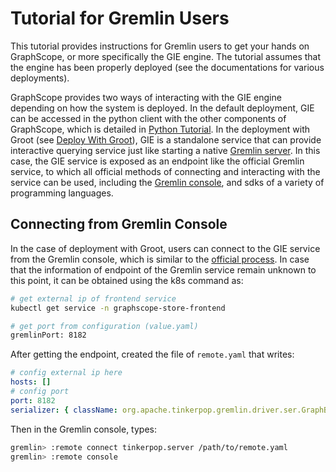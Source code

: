 # Tutorial for Gremlin Users

This tutorial provides instructions for Gremlin users to get your hands on GraphScope,
or more specifically the GIE engine. The tutorial assumes that the engine has been
properly deployed (see the documentations for various deployments).

GraphScope provides two ways of interacting with the GIE engine depending on how
the system is deployed. In the default deployment, GIE can be accessed
in the python client with the other components of GraphScope, which is detailed
in [Python Tutorial](./python_tutorials.md).
In the deployment with Groot (see [Deploy With Groot](./deploy_as_service_with_groot.md)), 
GIE is a standalone service that can provide interactive querying service just like
starting a native [Gremlin server](https://tinkerpop.apache.org/docs/current/reference/#connecting-gremlin-server).
In this case, the GIE service is exposed as an endpoint like the official Gremlin
service, to which all official methods of connecting and interacting with the service
can be used, including the [Gremlin console](https://tinkerpop.apache.org/docs/current/reference/#gremlin-console),
and sdks of a variety of programming languages. 

## Connecting from Gremlin Console
In the case of deployment with Groot, users can connect to the GIE service
from the Gremlin console, which is similar to the [official process](https://tinkerpop.apache.org/docs/current/reference/#connecting-via-console).
In case that the information of endpoint of the Gremlin service remain unknown to this point, 
it can be obtained using the k8s command as:
```bash
# get external ip of frontend service
kubectl get service -n graphscope-store-frontend

# get port from configuration (value.yaml)
gremlinPort: 8182
```

After getting the endpoint, created the file of `remote.yaml` that writes:
```yaml 
# config external ip here
hosts: []
# config port
port: 8182
serializer: { className: org.apache.tinkerpop.gremlin.driver.ser.GraphBinaryMessageSerializerV1, config: { serializeResultToString: true }}
```

Then in the Gremlin console, types:
```bash
gremlin> :remote connect tinkerpop.server /path/to/remote.yaml
gremlin> :remote console
```

